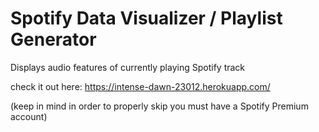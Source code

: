 # Spotify Data Visualizer / Playlist Generator

Displays audio features of currently playing Spotify track

check it out here: https://intense-dawn-23012.herokuapp.com/

(keep in mind in order to properly skip you must have a Spotify Premium account)
